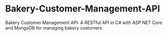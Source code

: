 # Bakery-Customer-Management-API
Bakery Customer Management API: A RESTful API in C# with ASP.NET Core and MongoDB for managing bakery customers.
